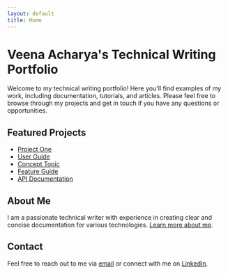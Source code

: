 ```yaml
---
layout: default
title: Home
---
```


# Veena Acharya's Technical Writing Portfolio

Welcome to my technical writing portfolio! Here you'll find examples of my work, including documentation, tutorials, and articles. Please feel free to browse through my projects and get in touch if you have any questions or opportunities.

## Featured Projects

- [Project One](projects/project-one.md)
- [User Guide](projects/whatsapp-user-guide.md)
- [Concept Topic](projects/ddlc-concept-topic.md)
- [Feature Guide](projects/jira-feature-guide.md)
- [API Documentation](projects/api-documentation-sample.md)

## About Me

I am a passionate technical writer with experience in creating clear and concise documentation for various technologies. [Learn more about me](about.md).

## Contact

Feel free to reach out to me via [email](mailto:acharya.veena14@gmail.com) or connect with me on [LinkedIn](https://www.linkedin.com/in/veenaacharya/).
